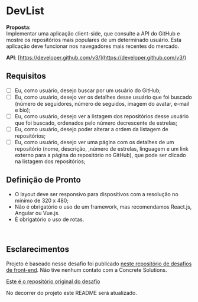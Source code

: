 # DevList

**Proposta:**  
Implementar uma aplicação client-side, que consulte a API do GitHub e mostre os repositórios mais populares de um determinado usuário. Esta aplicação deve funcionar nos navegadores mais recentes do mercado.

**API**: [https://developer.github.com/v3/](https://developer.github.com/v3/)

## Requisitos

- [ ] Eu, como usuário, desejo buscar por um usuário do GitHub;
- [ ] Eu, como usuário, desejo ver os detalhes desse usuário que foi buscado (número de seguidores, número de seguidos, imagem do avatar, e-mail e bio);
- [ ] Eu, como usuário, desejo ver a listagem dos repositórios desse usuário que foi buscado, ordenados pelo número decrescente de estrelas;
- [ ] Eu, como usuário, desejo poder alterar a ordem da listagem de repositórios;
- [ ] Eu, como usuário, desejo ver uma página com os detalhes de um repositório (nome, descrição, ,número de estrelas, linguagem e um link externo para a página do repositório no GitHub), que pode ser clicado na listagem dos repositórios;

## Definição de Pronto

- O layout deve ser responsivo para dispositivos com a resolução no mínimo de 320 x 480;
- Não é obrigatório o uso de um framework, mas recomendamos React.js, Angular ou Vue.js.
- É obrigatório o uso de rotas.

<br>

## Esclarecimentos

Projeto é baseado nesse desafio foi publicado [neste repositório de desafios de front-end](https://github.com/felipefialho/frontend-challenges). Não tive nenhum contato com a Concrete Solutions.

[Este é o repositório original do desafio](https://github.com/concretesolutions/recrutamento-fe)

No decorrer do projeto este README será atualizado.
